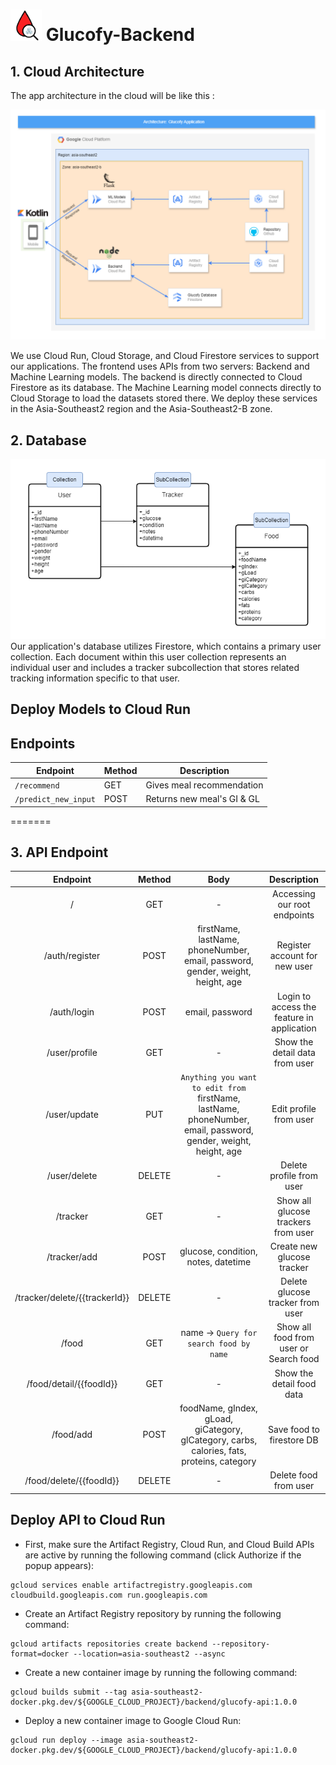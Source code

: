 # <img src="https://github.com/Glucofy-Team/.github/blob/main/profile/img/logo.png" width="50"> Glucofy-Backend

## 1. Cloud Architecture

The app architecture in the cloud will be like this :

<img src="https://github.com/Glucofy-Team/Glucofy-Cloud-Computing/blob/main/img/Glucofy_Cloud.drawio.png">

We use Cloud Run, Cloud Storage, and Cloud Firestore services to support our applications. The frontend uses APIs from two servers: Backend and Machine Learning models. The backend is directly connected to Cloud Firestore as its database. The Machine Learning model connects directly to Cloud Storage to load the datasets stored there. We deploy these services in the Asia-Southeast2 region and the Asia-Southeast2-B zone.

## 2. Database

<img src="https://github.com/Glucofy-Team/Glucofy-Cloud-Computing/blob/main/img/Glucofy_NoSQL.drawio.png">
Our application's database utilizes Firestore, which contains a primary user collection. Each document within this user collection represents an individual user and includes a tracker subcollection that stores related tracking information specific to that user.

## Deploy Models to Cloud Run

## Endpoints

| Endpoint             | Method | Description                |
| -------------------- | ------ | -------------------------- |
| `/recommend`         | GET    | Gives meal recommendation  |
| `/predict_new_input` | POST   | Returns new meal's GI & GL |
=======
## 3. API Endpoint
|             Endpoint        | Method |                                                      Body                                                     |            Description          | 
| :-------------------------: | :----: | :-----------------------------------------------------------------------------------------------------------: | :-----------------------------: |
|   /                         |   GET  |                                   -                                                                           | Accessing our root endpoints    | 
|   /auth/register            |  POST  |        firstName, lastName, phoneNumber, email, password, gender, weight, height, age                         | Register account for new user   | 
|   /auth/login               |  POST  |                             email, password                                                                   | Login to access the feature in application|   
|   /user/profile             |   GET  |                                   -                                                                           | Show the detail data from user  | 
|   /user/update              |   PUT  |`Anything you want to edit from` firstName, lastName, phoneNumber, email, password, gender, weight, height, age| Edit profile from user          | 
|   /user/delete              | DELETE |                                   -                                                                           | Delete profile from user        | 
|   /tracker                  |   GET  |                                   -                                                                           |Show all glucose trackers from user| 
|   /tracker/add              |  POST  |             glucose, condition, notes, datetime                                                               | Create new glucose tracker      | 
|/tracker/delete/{{trackerId}}| DELETE |                                   -                                                                           | Delete glucose tracker from user| 
|   /food                     |   GET  |            name -> `Query for search food by name`                                                            |Show all food from user or Search food| 
|/food/detail/{{foodId}}      |   GET  |                                   -                                                                           |   Show the detail food data     | 
|   /food/add                 |  POST  |        foodName, gIndex, gLoad, giCategory, glCategory, carbs, calories, fats, proteins, category             |   Save food to firestore DB     | 
|/food/delete/{{foodId}}      | DELETE |                                   -                                                                           |      Delete food from user      | 

## Deploy API to Cloud Run
- First, make sure the Artifact Registry, Cloud Run, and Cloud Build APIs are active by running the following command (click Authorize if the popup appears):
```console
gcloud services enable artifactregistry.googleapis.com cloudbuild.googleapis.com run.googleapis.com
```
- Create an Artifact Registry repository by running the following command:
```console
gcloud artifacts repositories create backend --repository-format=docker --location=asia-southeast2 --async
```
- Create a new container image by running the following command: 
```console
gcloud builds submit --tag asia-southeast2-docker.pkg.dev/${GOOGLE_CLOUD_PROJECT}/backend/glucofy-api:1.0.0
```
- Deploy a new container image to Google Cloud Run:
```console
gcloud run deploy --image asia-southeast2-docker.pkg.dev/${GOOGLE_CLOUD_PROJECT}/backend/glucofy-api:1.0.0
```

